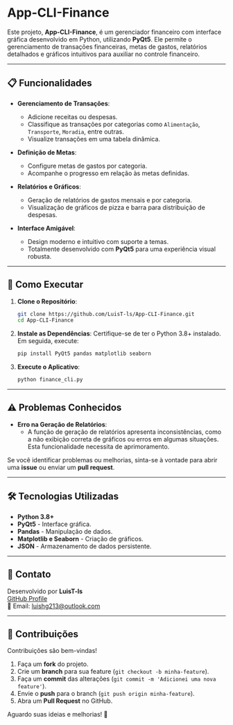 # App-CLI-Finance

Este projeto, **App-CLI-Finance**, é um gerenciador financeiro com interface gráfica desenvolvido em Python, utilizando **PyQt5**. Ele permite o gerenciamento de transações financeiras, metas de gastos, relatórios detalhados e gráficos intuitivos para auxiliar no controle financeiro.

---

## 📋 Funcionalidades

- **Gerenciamento de Transações**:
  - Adicione receitas ou despesas.
  - Classifique as transações por categorias como `Alimentação`, `Transporte`, `Moradia`, entre outras.
  - Visualize transações em uma tabela dinâmica.

- **Definição de Metas**:
  - Configure metas de gastos por categoria.
  - Acompanhe o progresso em relação às metas definidas.

- **Relatórios e Gráficos**:
  - Geração de relatórios de gastos mensais e por categoria.
  - Visualização de gráficos de pizza e barra para distribuição de despesas.

- **Interface Amigável**:
  - Design moderno e intuitivo com suporte a temas.
  - Totalmente desenvolvido com **PyQt5** para uma experiência visual robusta.

---

## 🚀 Como Executar

1. **Clone o Repositório**:
   ```bash
   git clone https://github.com/LuisT-ls/App-CLI-Finance.git
   cd App-CLI-Finance
   ```

2. **Instale as Dependências**:
   Certifique-se de ter o Python 3.8+ instalado. Em seguida, execute:
   ```bash
   pip install PyQt5 pandas matplotlib seaborn
   ```

3. **Execute o Aplicativo**:
   ```bash
   python finance_cli.py
   ```

---

## ⚠️ Problemas Conhecidos

- **Erro na Geração de Relatórios**:
  - A função de geração de relatórios apresenta inconsistências, como a não exibição correta de gráficos ou erros em algumas situações. Esta funcionalidade necessita de aprimoramento.

Se você identificar problemas ou melhorias, sinta-se à vontade para abrir uma **issue** ou enviar um **pull request**.

---

## 🛠️ Tecnologias Utilizadas

- **Python 3.8+**
- **PyQt5** - Interface gráfica.
- **Pandas** - Manipulação de dados.
- **Matplotlib e Seaborn** - Criação de gráficos.
- **JSON** - Armazenamento de dados persistente.

---

## 📧 Contato

Desenvolvido por **LuisT-ls**  
[GitHub Profile](https://github.com/LuisT-ls)  
📧 Email: [luishg213@outlook.com](mailto:luishg213@outlook.com)

---

## 🤝 Contribuições

Contribuições são bem-vindas!  
1. Faça um **fork** do projeto.  
2. Crie um **branch** para sua feature (`git checkout -b minha-feature`).  
3. Faça um **commit** das alterações (`git commit -m 'Adicionei uma nova feature'`).  
4. Envie o **push** para o branch (`git push origin minha-feature`).  
5. Abra um **Pull Request** no GitHub.  

Aguardo suas ideias e melhorias! 🎉